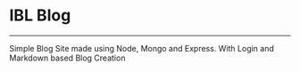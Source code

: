 # IBL Blog

---

Simple Blog Site made using Node, Mongo and Express. With Login and Markdown based Blog Creation
